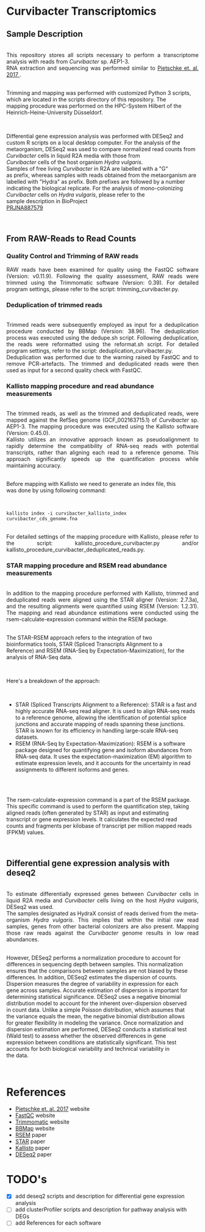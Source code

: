 # Curvibacter Transcriptomics

## Sample Description

<div style="text-align: justify;white-space: pre-line;">
This repository stores all scripts necessary to perform a transcriptome analysis with reads from <i>Curvibacter</i> sp. AEP1-3.
RNA extraction and sequencing was performed similar to <a href="https://www.pnas.org/doi/10.1073/pnas.1706879114"> Pietschke et. al. 2017 </a>.


Trimming and mapping was performed with customized Python 3 scripts, which are located in the scripts directory of this
repository.
The mapping procedure was performed on the HPC-System Hilbert of the Heinrich-Heine-University Düsseldorf.

Differential gene expression analysis was performed with DESeq2 and custom R scripts on a local desktop computer. For
the analysis of the metaorganism, DESeq2 was used to compare normalized read counts from <i>Curvibacter</i> cells in
liquid R2A media with those from <i>Curvibacter</i> cells of the host organism <i>Hydra vulgaris</i>.
Samples of free living <i>Curvibacter</i> in R2A are labelled with a "G" as prefix, whereas samples with reads obtained
from the metaorganism are labelled with "Hydra" as prefix. Both prefixes are followed by a number indicating the
biological replicate.
For the analysis of mono-colonizing <i>Curvibacter</i> cells on <i>Hydra vulgaris</i>, please refer to the sample
description in BioProject <a href="https://www.ncbi.nlm.nih.gov/bioproject/PRJNA887579">PRJNA887579</a>
</div>

## From RAW-Reads to Read Counts

### Quality Control and Trimming of RAW reads

<div style="text-align: justify">
RAW reads have been examined for quality using the FastQC software (Version: v0.11.9). Following the quality assessment, RAW reads were trimmed using the Trimmomatic software (Version: 0.39). For detailed program settings, please refer to the script: trimming_curvibacter.py.
</div>

### Deduplication of trimmed reads

<div style="text-align: justify;white-space: pre-line;">
Trimmed reads were subsequently employed as input for a deduplication procedure conducted by BBMap (Version: 38.96). The deduplication process was executed using the dedupe.sh script. Following deduplication, the reads were reformatted using the reformat.sh script. For detailed program settings, refer to the script: deduplication_curvibacter.py.
Deduplication was performed due to the warning raised by FastQC and to remove PCR-artefacts. The trimmed and deduplicated reads were then used as input for a second quality check with FastQC.
</div>

### Kallisto mapping procedure and read abundance measurements

<div style="text-align: justify;white-space: pre-line;">
The trimmed reads, as well as the trimmed and deduplicated reads, were mapped against the RefSeq genome (GCF_002163715.1) of <i>Curvibacter</i> sp. AEP1-3. The mapping procedure was executed using the Kallisto software (Version: 0.45.0).
Kallisto utilizes an innovative approach known as pseudoalignment to rapidly determine the compatibility of RNA-seq reads with potential transcripts, rather than aligning each read to a reference genome. This approach significantly speeds up the quantification process while maintaining accuracy.

Before mapping with Kallisto we need to generate an index file, this was done by using following command:
</div>

`kallisto index -i curvibacter_kallisto_index curvibacter_cds_genome.fna`

<div style="text-align: justify;white-space: pre-line;">
For detailed settings of the mapping procedure with Kallisto, please refer to the script: kallisto_procedure_curvibacter.py and/or kallisto_procedure_curvibacter_deduplicated_reads.py.
</div>

### STAR mapping procedure and RSEM read abundance measurements

<div style="text-align: justify;white-space: pre-line;">
In addition to the mapping procedure performed with Kallisto, trimmed and deduplicated reads were aligned using the STAR aligner (Version: 2.7.3a), and the resulting alignments were quantified using RSEM (Version: 1.2.31). The mapping and read abundance estimations were conducted using the rsem-calculate-expression command within the RSEM package.

The STAR-RSEM approach refers to the integration of two bioinformatics tools, STAR (Spliced Transcripts Alignment to a
Reference) and RSEM (RNA-Seq by Expectation-Maximization), for the analysis of RNA-Seq data.

Here's a breakdown of the approach:
</div>

- STAR (Spliced Transcripts Alignment to a Reference): STAR is a fast and highly accurate RNA-seq read aligner. It is
  used to align RNA-seq reads to a reference genome, allowing the identification of potential splice junctions and
  accurate mapping of reads spanning these junctions. STAR is known for its efficiency in handling large-scale RNA-seq
  datasets.
- RSEM (RNA-Seq by Expectation-Maximization): RSEM is a software package designed for quantifying gene and isoform
  abundances from RNA-seq data. It uses the expectation-maximization (EM) algorithm to estimate expression levels, and
  it accounts for the uncertainty in read assignments to different isoforms and genes.

<div style="text-align: justify;white-space: pre-line;">

The rsem-calculate-expression command is a part of the RSEM package. This specific command is used to perform the
quantification step, taking aligned reads (often generated by STAR) as input and estimating transcript or gene
expression levels. It calculates the expected read counts and fragments per kilobase of transcript per million mapped
reads (FPKM) values.
</div>

## Differential gene expression analysis with deseq2

<div style="text-align: justify;white-space: pre-line;">
To estimate differentially expressed genes between <i>Curvibacter</i> cells in liquid R2A media and <i>Curvibacter</i> cells living on the host <i>Hydra vulgaris</i>, DESeq2 was used.
The samples designated as HydraX consist of reads derived from the meta-organism <i>Hydra vulgaris</i>. This implies that within the initial raw read samples, genes from other bacterial colonizers are also present. Mapping those raw reads against the <i>Curvibacter</i> genome results in low read abundances.

However, DESeq2 performs a normalization procedure to account for differences in sequencing depth between samples. This
normalization ensures that the comparisons between samples are not biased by these differences. In addition, DESeq2
estimates the dispersion of counts. Dispersion measures the degree of variability in expression for each gene across
samples. Accurate estimation of dispersion is important for determining statistical significance.
DESeq2 uses a negative binomial distribution model to account for the inherent over-dispersion observed in count data.
Unlike a simple Poisson distribution, which assumes that the variance equals the mean, the negative binomial
distribution allows for greater flexibility in modeling the variance. Once normalization and dispersion estimation are
performed, DESeq2 conducts a statistical test (Wald test) to assess whether the observed differences in gene expression
between conditions are statistically significant. This test accounts for both biological variability and technical
variability in the data.
</div>

# References

- [Pietschke et. al. 2017](https://www.pnas.org/doi/10.1073/pnas.1706879114) website
- [FastQC](https://www.bioinformatics.babraham.ac.uk/projects/fastqc/) website
- [Trimmomatic](http://www.usadellab.org/cms/?page=trimmomatic) website
- [BBMap](https://jgi.doe.gov/data-and-tools/software-tools/bbtools/bb-tools-user-guide/bbmap-guide/) website
- [RSEM](https://bmcbioinformatics.biomedcentral.com/articles/10.1186/1471-2105-12-323) paper
- [STAR](https://bmcbioinformatics.biomedcentral.com/articles/10.1186/1471-2105-12-323) paper
- [Kallisto](https://www.nature.com/articles/nbt.3519) paper
- [DESeq2](https://genomebiology.biomedcentral.com/articles/10.1186/s13059-014-0550-8) paper

# TODO's

- [X] add deseq2 scripts and description for differential gene expression analysis
- [ ] add clusterProfiler scripts and description for pathway analysis with DEGs
- [ ] add References for each software
